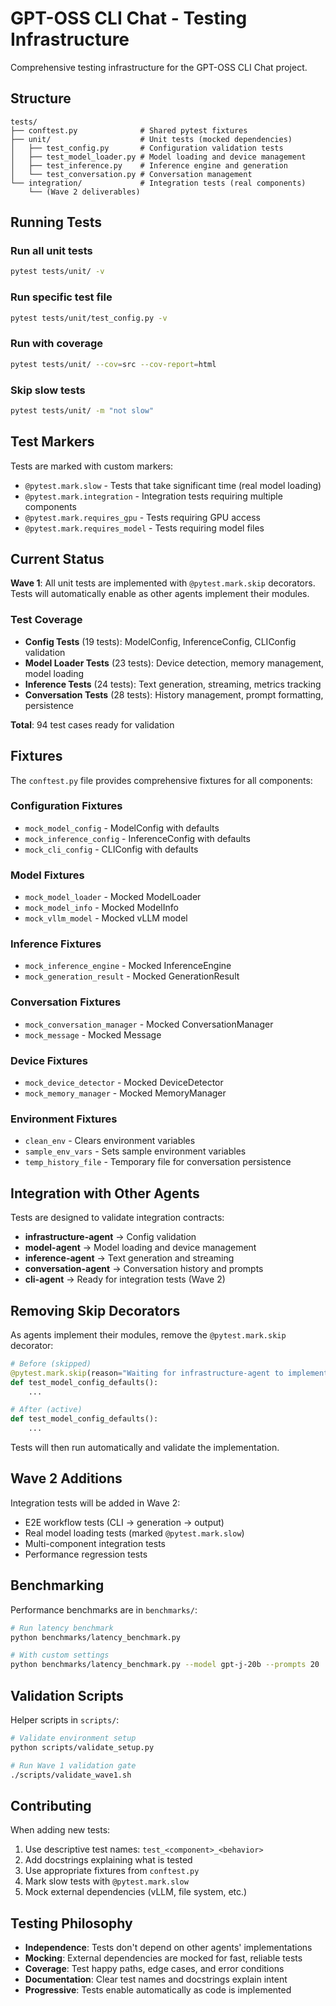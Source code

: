 # GPT-OSS CLI Chat - Testing Infrastructure

Comprehensive testing infrastructure for the GPT-OSS CLI Chat project.

## Structure

```
tests/
├── conftest.py              # Shared pytest fixtures
├── unit/                    # Unit tests (mocked dependencies)
│   ├── test_config.py       # Configuration validation tests
│   ├── test_model_loader.py # Model loading and device management
│   ├── test_inference.py    # Inference engine and generation
│   └── test_conversation.py # Conversation management
└── integration/             # Integration tests (real components)
    └── (Wave 2 deliverables)
```

## Running Tests

### Run all unit tests
```bash
pytest tests/unit/ -v
```

### Run specific test file
```bash
pytest tests/unit/test_config.py -v
```

### Run with coverage
```bash
pytest tests/unit/ --cov=src --cov-report=html
```

### Skip slow tests
```bash
pytest tests/unit/ -m "not slow"
```

## Test Markers

Tests are marked with custom markers:

- `@pytest.mark.slow` - Tests that take significant time (real model loading)
- `@pytest.mark.integration` - Integration tests requiring multiple components
- `@pytest.mark.requires_gpu` - Tests requiring GPU access
- `@pytest.mark.requires_model` - Tests requiring model files

## Current Status

**Wave 1**: All unit tests are implemented with `@pytest.mark.skip` decorators. Tests will automatically enable as other agents implement their modules.

### Test Coverage

- **Config Tests** (19 tests): ModelConfig, InferenceConfig, CLIConfig validation
- **Model Loader Tests** (23 tests): Device detection, memory management, model loading
- **Inference Tests** (24 tests): Text generation, streaming, metrics tracking
- **Conversation Tests** (28 tests): History management, prompt formatting, persistence

**Total**: 94 test cases ready for validation

## Fixtures

The `conftest.py` file provides comprehensive fixtures for all components:

### Configuration Fixtures
- `mock_model_config` - ModelConfig with defaults
- `mock_inference_config` - InferenceConfig with defaults
- `mock_cli_config` - CLIConfig with defaults

### Model Fixtures
- `mock_model_loader` - Mocked ModelLoader
- `mock_model_info` - Mocked ModelInfo
- `mock_vllm_model` - Mocked vLLM model

### Inference Fixtures
- `mock_inference_engine` - Mocked InferenceEngine
- `mock_generation_result` - Mocked GenerationResult

### Conversation Fixtures
- `mock_conversation_manager` - Mocked ConversationManager
- `mock_message` - Mocked Message

### Device Fixtures
- `mock_device_detector` - Mocked DeviceDetector
- `mock_memory_manager` - Mocked MemoryManager

### Environment Fixtures
- `clean_env` - Clears environment variables
- `sample_env_vars` - Sets sample environment variables
- `temp_history_file` - Temporary file for conversation persistence

## Integration with Other Agents

Tests are designed to validate integration contracts:

- **infrastructure-agent** → Config validation
- **model-agent** → Model loading and device management
- **inference-agent** → Text generation and streaming
- **conversation-agent** → Conversation history and prompts
- **cli-agent** → Ready for integration tests (Wave 2)

## Removing Skip Decorators

As agents implement their modules, remove the `@pytest.mark.skip` decorator:

```python
# Before (skipped)
@pytest.mark.skip(reason="Waiting for infrastructure-agent to implement ModelConfig")
def test_model_config_defaults():
    ...

# After (active)
def test_model_config_defaults():
    ...
```

Tests will then run automatically and validate the implementation.

## Wave 2 Additions

Integration tests will be added in Wave 2:

- E2E workflow tests (CLI → generation → output)
- Real model loading tests (marked `@pytest.mark.slow`)
- Multi-component integration tests
- Performance regression tests

## Benchmarking

Performance benchmarks are in `benchmarks/`:

```bash
# Run latency benchmark
python benchmarks/latency_benchmark.py

# With custom settings
python benchmarks/latency_benchmark.py --model gpt-j-20b --prompts 20
```

## Validation Scripts

Helper scripts in `scripts/`:

```bash
# Validate environment setup
python scripts/validate_setup.py

# Run Wave 1 validation gate
./scripts/validate_wave1.sh
```

## Contributing

When adding new tests:

1. Use descriptive test names: `test_<component>_<behavior>`
2. Add docstrings explaining what is tested
3. Use appropriate fixtures from `conftest.py`
4. Mark slow tests with `@pytest.mark.slow`
5. Mock external dependencies (vLLM, file system, etc.)

## Testing Philosophy

- **Independence**: Tests don't depend on other agents' implementations
- **Mocking**: External dependencies are mocked for fast, reliable tests
- **Coverage**: Test happy paths, edge cases, and error conditions
- **Documentation**: Clear test names and docstrings explain intent
- **Progressive**: Tests enable automatically as code is implemented
